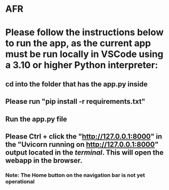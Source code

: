 # AFR
# Please follow the instructions below to run the app, as the current app must be run locally in VSCode using a 3.10 or higher Python interpreter:
## cd into the folder that has the app.py inside
## Please run "pip install -r requirements.txt"
## Run the app.py file
## Please Ctrl + click the "http://127.0.0.1:8000" in the "Uvicorn running on http://127.0.0.1:8000" output located in the *terminal*.  This will open the webapp in the browser.


### Note:  The Home button on the navigation bar is not yet operational
